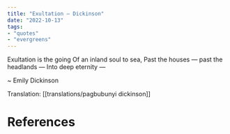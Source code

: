 ```yaml
---
title: "Exultation — Dickinson"
date: "2022-10-13"
tags:
- "quotes"
- "evergreens"
---
```


Exultation is the going
Of an inland soul to sea,
Past the houses — past the headlands —
Into deep eternity —

~ Emily Dickinson

Translation: [[translations/pagbubunyi dickinson]]

# References